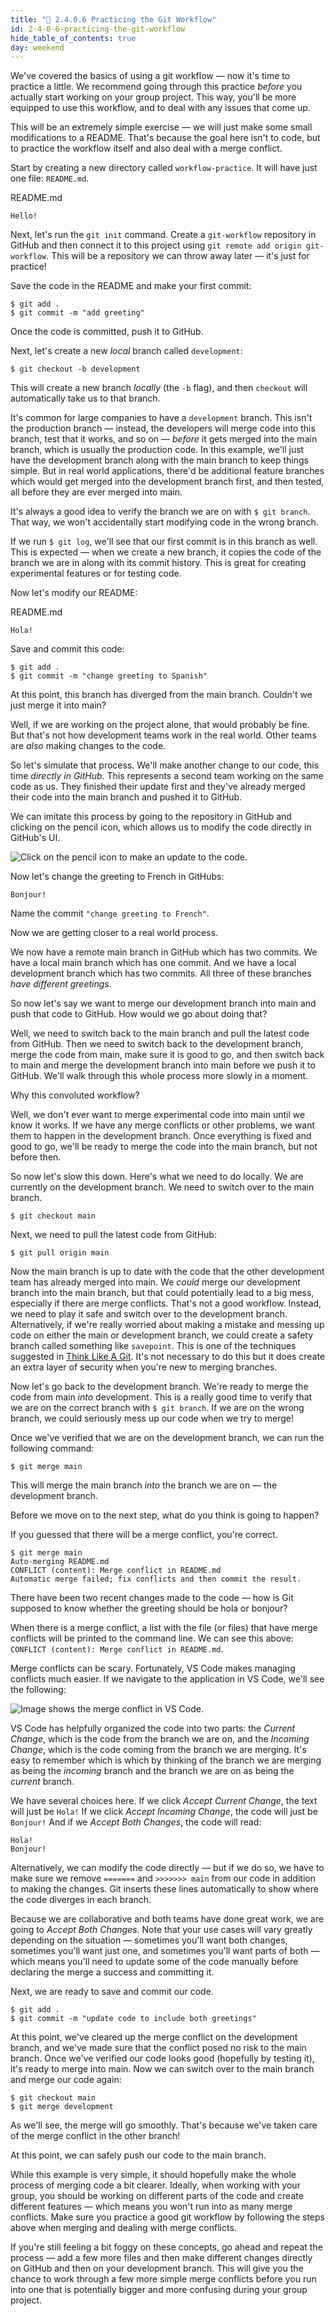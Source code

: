 ```yaml
---
title: "📓 2.4.0.6 Practicing the Git Workflow"
id: 2-4-0-6-practicing-the-git-workflow
hide_table_of_contents: true
day: weekend
---
```


We've covered the basics of using a git workflow — now it's time to practice a little. We recommend going through this practice _before_ you actually start working on your group project. This way, you'll be more equipped to use this workflow, and to deal with any issues that come up.

This will be an extremely simple exercise — we will just make some small modifications to a README. That's because the goal here isn't to code, but to practice the workflow itself and also deal with a merge conflict.

Start by creating a new directory called `workflow-practice`. It will have just one file: `README.md`.

<div class="filename">README.md</div>

```
Hello!
```

Next, let's run the `git init` command. Create a `git-workflow` repository in GitHub and then connect it to this project using `git remote add origin git-workflow`. This will be a repository we can throw away later — it's just for practice!

Save the code in the README and make your first commit:

```
$ git add .
$ git commit -m "add greeting"
```

Once the code is committed, push it to GitHub.

Next, let's create a new _local_ branch called `development`:

```
$ git checkout -b development
```

This will create a new branch _locally_ (the `-b` flag), and then `checkout` will automatically take us to that branch.

It's common for large companies to have a `development` branch. This isn't the production branch — instead, the developers will merge code into this branch, test that it works, and so on — _before_ it gets merged into the main branch, which is usually the production code. In this example, we'll just have the development branch along with the main branch to keep things simple. But in real world applications, there'd be additional feature branches which would get merged into the development branch first, and then tested, all before they are ever merged into main.

It's always a good idea to verify the branch we are on with `$ git branch`. That way, we won't accidentally start modifying code in the wrong branch.

If we run `$ git log`, we'll see that our first commit is in this branch as well. This is expected — when we create a new branch, it copies the code of the branch we are in along with its commit history. This is great for creating experimental features or for testing code.

Now let's modify our README:

<div class="filename">README.md</div>

```
Hola!
```

Save and commit this code:

```
$ git add .
$ git commit -m "change greeting to Spanish"
```

At this point, this branch has diverged from the main branch. Couldn't we just merge it into main?

Well, if we are working on the project alone, that would probably be fine. But that's not how development teams work in the real world. Other teams are _also_ making changes to the code.

So let's simulate that process. We'll make another change to our code, this time _directly in GitHub_. This represents a second team working on the same code as us. They finished their update first and they've already merged their code into the main branch and pushed it to GitHub.

We can imitate this process by going to the repository in GitHub and clicking on the pencil icon, which allows us to modify the code directly in GitHub's UI.

![Click on the pencil icon to make an update to the code.](https://learnhowtoprogram.s3.us-west-2.amazonaws.com/Intermediate+JavaScript/click-pencil-icon.png)

Now let's change the greeting to French in GitHubs:

```
Bonjour!
```

Name the commit `"change greeting to French"`.

Now we are getting closer to a real world process.

We now have a remote main branch in GitHub which has two commits. We have a local main branch which has one commit. And we have a local development branch which has two commits. All three of these branches _have different greetings_.

So now let's say we want to merge our development branch into main and push that code to GitHub. How would we go about doing that?

Well, we need to switch back to the main branch and pull the latest code from GitHub. Then we need to switch back to the development branch, merge the code from main, make sure it is good to go, and then switch back to main and merge the development branch into main before we push it to GitHub. We'll walk through this whole process more slowly in a moment.

Why this convoluted workflow?

Well, we don't ever want to merge experimental code into main until we know it works. If we have any merge conflicts or other problems, we want them to happen in the development branch. Once everything is fixed and good to go, we'll be ready to merge the code into the main branch, but not before then.

So now let's slow this down. Here's what we need to do locally. We are currently on the development branch. We need to switch over to the main branch.

```
$ git checkout main
```

Next, we need to pull the latest code from GitHub:

```
$ git pull origin main
```

Now the main branch is up to date with the code that the other development team has already merged into main. We _could_ merge our development branch into the main branch, but that could potentially lead to a big mess, especially if there are merge conflicts. That's not a good workflow. Instead, we need to play it safe and switch over to the development branch. Alternatively, if we're really worried about making a mistake and messing up code on either the main or development branch, we could create a safety branch called something like `savepoint`. This is one of the techniques suggested in [Think Like A Git](http://think-like-a-git.net/sections/testing-out-merges/the-savepoint-pattern.html). It's not necessary to do this but it does create an extra layer of security when you're new to merging branches.

Now let's go back to the development branch. We're ready to merge the code from main _into_ development. This is a really good time to verify that we are on the correct branch with `$ git branch`. If we are on the wrong branch, we could seriously mess up our code when we try to merge!

Once we've verified that we are on the development branch, we can run the following command:

```
$ git merge main
```

This will merge the main branch _into_ the branch we are on — the development branch.

Before we move on to the next step, what do you think is going to happen?

If you guessed that there will be a merge conflict, you're correct.

```
$ git merge main
Auto-merging README.md
CONFLICT (content): Merge conflict in README.md
Automatic merge failed; fix conflicts and then commit the result.
```

There have been two recent changes made to the code — how is Git supposed to know whether the greeting should be hola or bonjour?

When there is a merge conflict, a list with the file (or files) that have merge conflicts will be printed to the command line. We can see this above: `CONFLICT (content): Merge conflict in README.md`.

Merge conflicts can be scary. Fortunately, VS Code makes managing conflicts much easier. If we navigate to the application in VS Code, we'll see the following:

![Image shows the merge conflict in VS Code.](https://learnhowtoprogram.s3.us-west-2.amazonaws.com/Intermediate+JavaScript/merge-conflict.png)

VS Code has helpfully organized the code into two parts: the _Current Change_, which is the code from the branch we are on, and the _Incoming Change_, which is the code coming from the branch we are merging. It's easy to remember which is which by thinking of the branch we are merging as being the _incoming_ branch and the branch we are on as being the _current_ branch.

We have several choices here. If we click _Accept Current Change_, the text will just be `Hola!` If we click _Accept Incoming Change_, the code will just be `Bonjour!` And if we _Accept Both Changes_, the code will read:

```
Hola!
Bonjour!
```

Alternatively, we can modify the code directly — but if we do so, we have to make sure we remove `=======` and `>>>>>>> main` from our code in addition to making the changes. Git inserts these lines automatically to show where the code diverges in each branch.

Because we are collaborative and both teams have done great work, we are going to _Accept Both Changes_. Note that your use cases will vary greatly depending on the situation — sometimes you'll want both changes, sometimes you'll want just one, and sometimes you'll want parts of both — which means you'll need to update some of the code manually before declaring the merge a success and committing it.

Next, we are ready to save and commit our code.

```
$ git add .
$ git commit -m "update code to include both greetings"
```

At this point, we've cleared up the merge conflict on the development branch, and we've made sure that the conflict posed no risk to the main branch. Once we've verified our code looks good (hopefully by testing it), it's ready to merge into main. Now we can switch over to the main branch and merge our code again:

```
$ git checkout main
$ git merge development
```

As we'll see, the merge will go smoothly. That's because we've taken care of the merge conflict in the other branch!

At this point, we can safely push our code to the main branch.

While this example is very simple, it should hopefully make the whole process of merging code a bit clearer. Ideally, when working with your group, you should be working on different parts of the code and create different features — which means you won't run into as many merge conflicts. Make sure you practice a good git workflow by following the steps above when merging and dealing with merge conflicts.

If you're still feeling a bit foggy on these concepts, go ahead and repeat the process — add a few more files and then make different changes directly on GitHub and then on your development branch. This will give you the chance to work through a few more simple merge conflicts before you run into one that is potentially bigger and more confusing during your group project.
